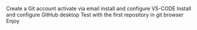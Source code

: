 Create a Git account
activate via email
install and configure VS-CODE
Install and configure GitHub desktop
Test with the first repository in git browser
Enjoy
